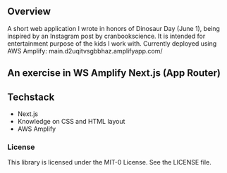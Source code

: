 ## Overview
A short web application I wrote in honors of Dinosaur Day (June 1), being inspired by an Instagram post by cranbookscience. It is intended for entertainment purpose of the kids I work with. 
Currently deployed using AWS Amplify: main.d2uqitvsgbbhaz.amplifyapp.com/ 

## An exercise in WS Amplify Next.js (App Router) 

## Techstack
- Next.js
- Knowledge on CSS and HTML layout
- AWS Amplify

### License

This library is licensed under the MIT-0 License. See the LICENSE file.
